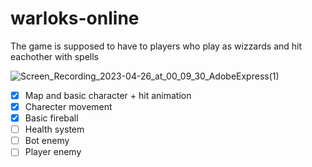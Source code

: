 # warloks-online

The game is supposed to have to players who play as wizzards and hit eachother with spells

![Screen_Recording_2023-04-26_at_00_09_30_AdobeExpress(1)](https://user-images.githubusercontent.com/29232328/234417033-4e99d15f-1c8f-4389-b0ad-c137c0c7a5ca.gif)

- [x] Map and basic character + hit animation
- [x] Charecter movement
- [x] Basic fireball
- [ ] Health system
- [ ] Bot enemy
- [ ] Player enemy

